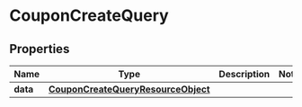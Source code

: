 # CouponCreateQuery

## Properties
Name | Type | Description | Notes
------------ | ------------- | ------------- | -------------
**data** | [**CouponCreateQueryResourceObject**](CouponCreateQueryResourceObject.md) |  | 
